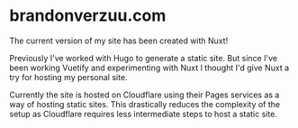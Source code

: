 # brandonverzuu.com

The current version of my site has been created with Nuxt!

Previously I've worked with Hugo to generate a static site. But since I've been working Vuetify and experimenting with Nuxt I thought I'd give Nuxt a try for hosting my personal site.

Currently the site is hosted on Cloudflare using their Pages services as a way of hosting static sites. This drastically reduces the complexity of the setup as Cloudflare requires less intermediate steps to host a static site.
